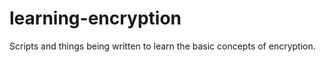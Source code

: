 learning-encryption
===================

Scripts and things being written to learn the basic concepts of encryption.

